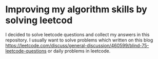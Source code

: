 # Improving my algorithm skills by solving leetcod
I decided to solve leetcode questions and collect my answers in this repository.
I usually want to solve problems which written on this blog https://leetcode.com/discuss/general-discussion/460599/blind-75-leetcode-questions or daily problems in leetcode. 
